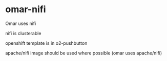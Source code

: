 # omar-nifi

Omar uses nifi

nifi is clusterable

openshift template is in o2-pushbutton

apache/nifi image should be used where possible (omar uses apache/nifi)
